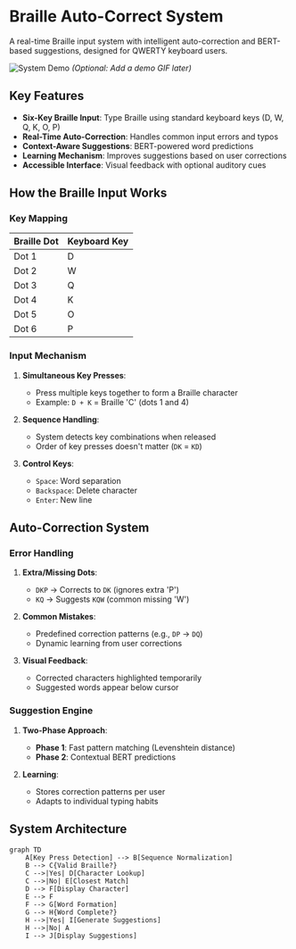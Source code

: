 # Braille Auto-Correct System

A real-time Braille input system with intelligent auto-correction and BERT-based suggestions, designed for QWERTY keyboard users.

![System Demo](static/demo.gif) *(Optional: Add a demo GIF later)*

## Key Features

- **Six-Key Braille Input**: Type Braille using standard keyboard keys (D, W, Q, K, O, P)
- **Real-Time Auto-Correction**: Handles common input errors and typos
- **Context-Aware Suggestions**: BERT-powered word predictions
- **Learning Mechanism**: Improves suggestions based on user corrections
- **Accessible Interface**: Visual feedback with optional auditory cues

## How the Braille Input Works

### Key Mapping
| Braille Dot | Keyboard Key |
|-------------|-------------|
| Dot 1       | D           |
| Dot 2       | W           |
| Dot 3       | Q           |
| Dot 4       | K           |
| Dot 5       | O           |
| Dot 6       | P           |

### Input Mechanism
1. **Simultaneous Key Presses**: 
   - Press multiple keys together to form a Braille character
   - Example: `D + K` = Braille 'C' (dots 1 and 4)

2. **Sequence Handling**:
   - System detects key combinations when released
   - Order of key presses doesn't matter (`DK` = `KD`)

3. **Control Keys**:
   - `Space`: Word separation
   - `Backspace`: Delete character
   - `Enter`: New line

## Auto-Correction System

### Error Handling
1. **Extra/Missing Dots**:
   - `DKP` → Corrects to `DK` (ignores extra 'P')
   - `KQ` → Suggests `KQW` (common missing 'W')

2. **Common Mistakes**:
   - Predefined correction patterns (e.g., `DP` → `DQ`)
   - Dynamic learning from user corrections

3. **Visual Feedback**:
   - Corrected characters highlighted temporarily
   - Suggested words appear below cursor

### Suggestion Engine
1. **Two-Phase Approach**:
   - **Phase 1**: Fast pattern matching (Levenshtein distance)
   - **Phase 2**: Contextual BERT predictions

2. **Learning**:
   - Stores correction patterns per user
   - Adapts to individual typing habits

## System Architecture

```mermaid
graph TD
    A[Key Press Detection] --> B[Sequence Normalization]
    B --> C{Valid Braille?}
    C -->|Yes| D[Character Lookup]
    C -->|No| E[Closest Match]
    D --> F[Display Character]
    E --> F
    F --> G[Word Formation]
    G --> H{Word Complete?}
    H -->|Yes| I[Generate Suggestions]
    H -->|No| A
    I --> J[Display Suggestions]
